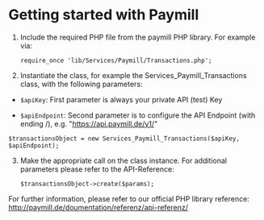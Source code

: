 # Getting started with Paymill

1.	Include the required PHP file from the paymill PHP library. For example via: 

    ```require_once 'lib/Services/Paymill/Transactions.php';```

2. 	Instantiate the class, for example the Services_Paymill_Transactions class, with the following parameters:

* ```$apiKey```: First parameter is always your private API (test) Key

* ```$apiEndpoint```: Second parameter is to configure the API Endpoint (with ending /), e.g. "https://api.paymill.de/v1/"
	
```$transactionsObject = new Services_Paymill_Transactions($apiKey, $apiEndpoint);```

3.	Make the appropriate call on the class instance. For additional parameters please refer to the API-Reference:

    ```$transactionsObject->create($params);```
	
For further information, please refer to our official PHP library reference:
http://paymill.de/doumentation/referenz/api-referenz/
